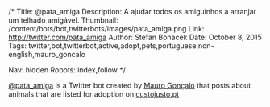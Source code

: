 /*
Title: @pata_amiga
Description: A ajudar todos os amiguinhos a arranjar um telhado amigável.
Thumbnail: /content/bots/bot,twitterbots/images/pata_amiga.png
Link: http://twitter.com/pata_amiga
Author: Stefan Bohacek
Date: October 8, 2015
Tags: twitter,bot,twitterbot,active,adopt,pets,portuguese,non-english,mauro_goncalo

Nav: hidden
Robots: index,follow
*/

[@pata_amiga](https://twitter.com/pata_amiga) is a Twitter bot created by [Mauro Gonçalo](https://twitter.com/mauro_goncalo) that posts about animals that are listed for adoption on [custojusto.pt](http://www.custojusto.pt/) 
